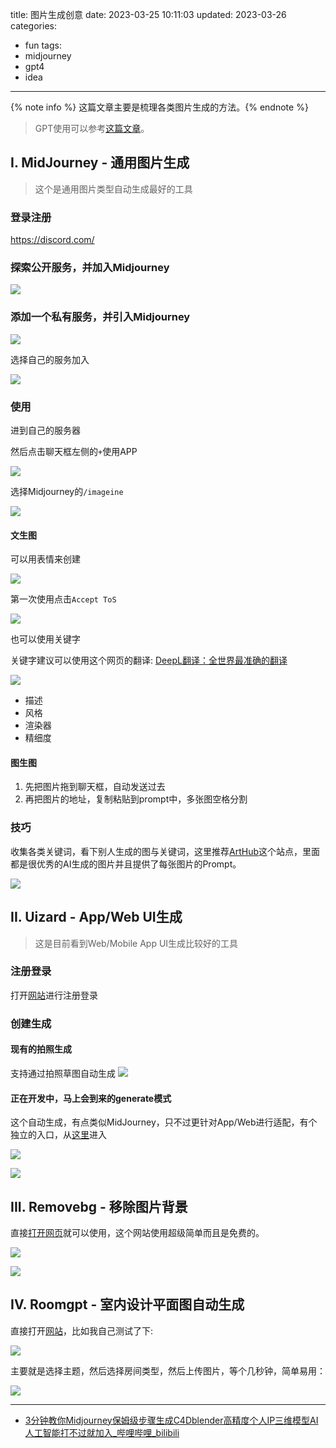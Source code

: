 title: 图片生成创意
date: 2023-03-25 10:11:03
updated: 2023-03-26
categories:
- fun
tags:
- midjourney
- gpt4
- idea

---

{% note info %} 这篇文章主要是梳理各类图片生成的方法。{% endnote %}

<!-- more -->

> GPT使用可以参考[这篇文章](https://blog.dreamtobe.cn/gpt_using/)。

## I. MidJourney - 通用图片生成

> 这个是通用图片类型自动生成最好的工具

### 登录注册

https://discord.com/

### 探索公开服务，并加入Midjourney

![](/img/image_generate-c02c8973.png)

### 添加一个私有服务，并引入Midjourney

![](/img/image_generate-a8b5256e.png)

选择自己的服务加入

![](/img/image_generate-78b10a92.png)

### 使用

进到自己的服务器

然后点击聊天框左侧的`+`使用APP

![](/img/image_generate-2c4fc84d.png)

选择Midjourney的`/imageine`

![](/img/image_generate-8f4be4a4.png)

#### 文生图

可以用表情来创建

![](/img/image_generate-27b52f25.png)

第一次使用点击`Accept ToS`

![](/img/image_generate-bdcac410.png)

也可以使用关键字

关键字建议可以使用这个网页的翻译: [DeepL翻译：全世界最准确的翻译](https://www.deepl.com/translator)

![](/img/image_generate-26035407.png)

- 描述
- 风格
- 渲染器
- 精细度

#### 图生图

1. 先把图片拖到聊天框，自动发送过去
2. 再把图片的地址，复制粘贴到prompt中，多张图空格分割

### 技巧

收集各类关键词，看下别人生成的图与关键词，这里推荐[ArtHub](https://arthub.ai/)这个站点，里面都是很优秀的AI生成的图片并且提供了每张图片的Prompt。

![](/img/image_generate-8fa880c9.png)


## II. Uizard - App/Web UI生成

> 这是目前看到Web/Mobile App UI生成比较好的工具

### 注册登录

打开[网站](https://uizard.io/i/87c008b274)进行注册登录

### 创建生成

#### 现有的拍照生成

支持通过拍照草图自动生成
![](/img/image_generate-2ab6c153.png)

#### 正在开发中，马上会到来的generate模式

这个自动生成，有点类似MidJourney，只不过更针对App/Web进行适配，有个独立的入口，从[这里](https://uizard.io/autodesigner/df98d9b7)进入

![](/img/image_generate-01bf4a2a.png)

![](/img/image_generate-e2dc1777.png)

## III. Removebg - 移除图片背景

直接[打开网页](https://www.remove.bg/r/9rpoFMPurm4zvmoBRkuDrzEW)就可以使用，这个网站使用超级简单而且是免费的。

![](/img/image_generate-127d1b80.png)

![](/img/image_generate-c01ea861.png)

## IV. Roomgpt - 室内设计平面图自动生成

直接打开[网站](https://www.roomgpt.io/)，比如我自己测试了下:

![](/img/image_generate-779c08bf.png)

主要就是选择主题，然后选择房间类型，然后上传图片，等个几秒钟，简单易用：

![](/img/image_generate-a03a2e29.png)

---

- [3分钟教你Midjourney保姆级步骤生成C4Dblender高精度个人IP三维模型AI人工智能打不过就加入_哔哩哔哩_bilibili](https://www.bilibili.com/video/BV1qb411Z7jJ/?spm_id_from=333.880.my_history.page.click&vd_source=9b2b907312f8df06da2c26860c44e6a9)
